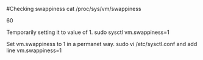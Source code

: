 #Checking swappiness
cat /proc/sys/vm/swappiness

60

Temporarily setting it to value of 1.
sudo sysctl vm.swappiness=1

Set vm.swappiness to 1 in a permanet way.
sudo vi /etc/sysctl.conf and add line vm.swappiness=1




